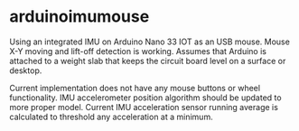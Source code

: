 # arduinoimumouse
Using an integrated IMU on Arduino Nano 33 IOT as an USB mouse. Mouse X-Y moving and lift-off detection is working. Assumes that Arduino is attached to a weight slab that keeps the circuit board level on a surface or desktop.

Current implementation does not have any mouse buttons or wheel functionality. IMU accelerometer position algorithm should be updated to more proper model. Current IMU acceleration sensor running average is calculated to threshold any acceleration at a minimum.
